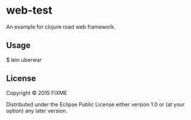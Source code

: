 # web-test

An example for clojure road web framework.

## Usage

  $ lein uberwar

## License

Copyright © 2015 FIXME

Distributed under the Eclipse Public License either version 1.0 or (at
your option) any later version.
